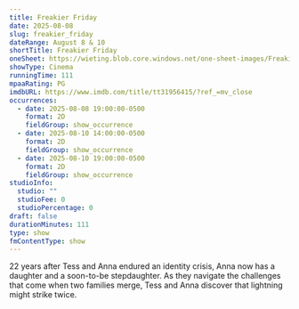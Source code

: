 ```yaml
---
title: Freakier Friday
date: 2025-08-08
slug: freakier_friday
dateRange: August 8 & 10
shortTitle: Freakier Friday
oneSheet: https://wieting.blob.core.windows.net/one-sheet-images/Freakier-Friday.png
showType: Cinema
runningTime: 111
mpaaRating: PG
imdbURL: https://www.imdb.com/title/tt31956415/?ref_=mv_close
occurrences:
  - date: 2025-08-08 19:00:00-0500
    format: 2D
    fieldGroup: show_occurrence
  - date: 2025-08-10 14:00:00-0500
    format: 2D
    fieldGroup: show_occurrence
  - date: 2025-08-10 19:00:00-0500
    format: 2D
    fieldGroup: show_occurrence
studioInfo:
  studio: ""
  studioFee: 0
  studioPercentage: 0
draft: false
durationMinutes: 111
type: show
fmContentType: show
---
```

22 years after Tess and Anna endured an identity crisis, Anna now has a daughter and a soon-to-be stepdaughter. As they navigate the challenges that come when two families merge, Tess and Anna discover that lightning might strike twice.